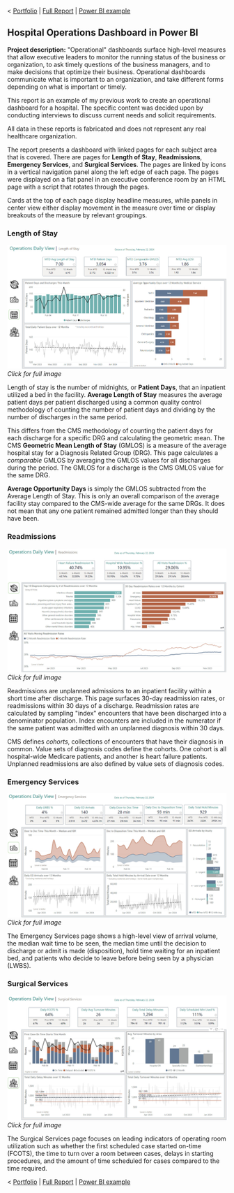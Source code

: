 < [Portfolio](/) | [Full Report](/pdf/Operations%20Daily%20View.pdf) | [Power BI example](https://907sjl.github.io/operations-daily-view/) 

## Hospital Operations Dashboard in Power BI

**Project description:** "Operational" dashboards surface high-level measures that allow executive leaders to monitor 
the running status of the business or organization, to ask timely questions of the business managers, and to make 
decisions that optimize their business. Operational dashboards communicate what is important to an organization, and 
take different forms depending on what is important or timely.    

This report is an example of my previous work to create an operational dashboard for a hospital. The specific content 
was decided upon by conducting interviews to discuss current needs and solicit requirements.    

All data in these reports is fabricated and does not represent any real healthcare organization.    

The report presents a dashboard with linked pages for each subject area that is covered. There are pages for **Length of Stay**, 
**Readmissions**, **Emergency Services**, and **Surgical Services**. The pages are linked by icons in a vertical navigation 
panel along the left edge of each page. The pages were displayed on a flat panel in an executive conference room by an HTML 
page with a script that rotates through the pages.    

Cards at the top of each page display headline measures, while panels in center view either display movement in the measure 
over time or display breakouts of the measure by relevant groupings.    

### Length of Stay    

<a href="images/length_of_stay.jpg"><img src="images/length_of_stay.jpg?raw=true"/></a> 
*Click for full image*

Length of stay is the number of midnights, or **Patient Days**, that an inpatient utilized a bed in the facility. **Average Length of Stay** 
measures the average patient days per patient discharged using a common quality control methodology of 
counting the number of patient days and dividing by the number of discharges in the same period.    

This differs from the CMS methodology of counting the patient days for each discharge for a specific DRG and calculating 
the geometric mean. The CMS **Geometric Mean Length of Stay** (GMLOS) is a measure of the average hospital stay for a 
Diagnosis Related Group (DRG). This page calculates a *comparable* GMLOS by averaging the GMLOS values for all discharges 
during the period. The GMLOS for a discharge is the CMS GMLOS value for the same DRG.    

**Average Opportunity Days** is simply the GMLOS subtracted from the Average Length of Stay. This is only an overall comparison 
of the average facility stay compared to the CMS-wide average for the same DRGs. It does not mean that any one patient 
remained admitted longer than they should have been.    

### Readmissions    

<a href="images/readmissions.jpg"><img src="images/readmissions.jpg?raw=true"/></a> 
*Click for full image*

Readmissions are unplanned admissions to an inpatient facility within a short time after discharge.  This page surfaces 
30-day readmission rates, or readmissions within 30 days of a discharge. Readmission rates are calculated by sampling 
"index" encounters that have been discharged into a denominator population.  Index encounters are included in the numerator 
if the same patient was admitted with an unplanned diagnosis within 30 days.    

CMS defines *cohorts*, collections of encounters that have their diagnosis in common.  Value sets of diagnosis codes define the 
cohorts. One cohort is all hospital-wide Medicare patients, and another is heart failure patients. Unplanned readmissions are 
also defined by value sets of diagnosis codes.    

### Emergency Services    

<a href="images/emergency_services.jpg"><img src="images/emergency_services.jpg?raw=true"/></a> 
*Click for full image*

The Emergency Services page shows a high-level view of arrival volume, the median wait time to be seen, the median time 
until the decision to discharge or admit is made (disposition), hold time waiting for an inpatient bed, and patients who 
decide to leave before being seen by a physician (LWBS).   

### Surgical Services    

<a href="images/surgical_services.jpg"><img src="images/surgical_services.jpg?raw=true"/></a> 
*Click for full image*

The Surgical Services page focuses on leading indicators of operating room utilization such as whether the first 
scheduled case started on-time (FCOTS), the time to turn over a room between cases, delays in starting procedures, and the 
amount of time scheduled for cases compared to the time required.

< [Portfolio](/) | [Full Report](/pdf/Operations%20Daily%20View.pdf) | [Power BI example](https://907sjl.github.io/operations-daily-view/) 
